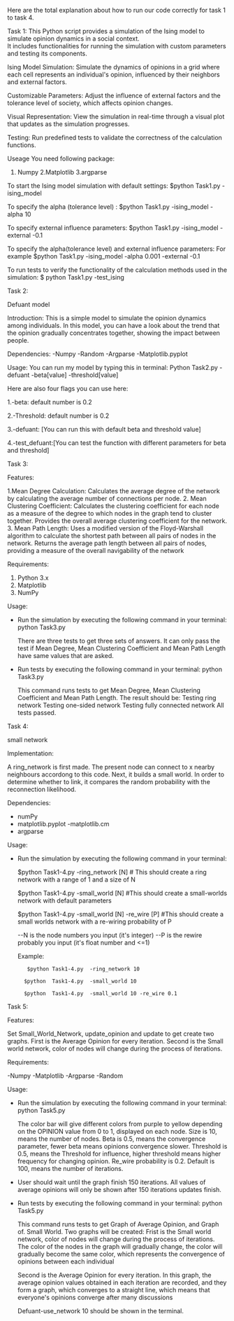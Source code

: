 Here are the total explanation about how to run our code correctly for task 1 to task 4.

Task 1:
This Python script provides a simulation of the Ising model to simulate opinion dynamics in a social context.  
It includes functionalities for running the simulation with custom parameters and testing its components.

Ising Model Simulation: Simulate the dynamics of opinions in a grid where each cell represents an individual's opinion, 
influenced by their neighbors and external factors.

Customizable Parameters: Adjust the influence of external factors and the tolerance level of society, which affects opinion changes.

Visual Representation: View the simulation in real-time through a visual plot that updates as the simulation progresses.

Testing: Run predefined tests to validate the correctness of the calculation functions.

Useage
You need following package:
1. Numpy
2.Matplotlib
3.argparse

To start the Ising model simulation with default settings: 
$python Task1.py -ising_model

 To specify the alpha (tolerance level) :
$python Task1.py -ising_model -alpha 10

To specify external influence parameters:
$python Task1.py -ising_model -external -0.1

To specify the alpha(tolerance level) and external influence parameters:
For example 
$python Task1.py -ising_model -alpha 0.001 -external -0.1

To run tests to verify the functionality of the calculation methods used in the simulation:
$ python Task1.py -test_ising








Task 2:

Defuant model

Introduction:
This is a simple model to simulate the opinion dynamics among individuals. In this model, you can have a look about the trend that the opinion gradually concentrates together, showing the impact between people.

Dependencies:
-Numpy
-Random
-Argparse
-Matplotlib.pyplot

Usage:
You can run my model by typing this in terminal:
Python Task2.py -defuant -beta[value] -threshold[value]

Here are also four flags you can use here:

1.-beta: default number is 0.2 

2.-Threshold: default number is 0.2

3.-defuant: [You can run this with default beta and threshold value]

4.-test_defuant:[You can test the function with different parameters for beta and threshold]








Task 3:

Features:

1.Mean Degree Calculation:
Calculates the average degree of the network by calculating the average number of connections per node.
2. Mean Clustering Coefficient:
Calculates the clustering coefficient for each node as a measure of the degree to which nodes in the graph tend to cluster together.
Provides the overall average clustering coefficient for the network.
3. Mean Path Length:
Uses a modified version of the Floyd-Warshall algorithm to calculate the shortest path between all pairs of nodes in the network.
Returns the average path length between all pairs of nodes, providing a measure of the overall navigability of the network

Requirements:

1. Python 3.x
2. Matplotlib
3. NumPy


Usage:
 -  Run the simulation by executing the following command in your terminal:
    	python   Task3.py
	
	There are three tests to get three sets of answers. It can only pass the test if Mean Degree, Mean 	Clustering Coefficient and Mean Path Length have same values that are asked.


- Run tests by executing the following command in your terminal:
    python    Task3.py
	
	This command runs tests to get Mean Degree, Mean Clustering Coefficient and Mean Path Length. The 	result should be:
	Testing ring network
	Testing one-sided network
	Testing fully connected network
	All tests passed.









Task 4:

 small network

Implementation:

A ring_network is first made. The present node can connect to x nearby neighbours accordong to this code. Next, it builds a small world. In order to determine whether to link, it compares the random probability with the reconnection likelihood.


Dependencies:
- numPy
- matplotlib.pyplot
-matplotlib.cm
- argparse

Usage:
- Run the simulation by executing the following command in your terminal:

	$python Task1-4.py -ring_network [N]   	# This should create a ring network with a range of 1 and a size of N

	$python Task1-4.py -small_world [N]	 #This should create a small-worlds network with default parameters

 	$python Task1-4.py -small_world [N]  -re_wire [P]      #This should create a small worlds network with a re-wiring probability of P

	--N is the node numbers you input  (it's integer)
	--P is the rewire probably you input (it's float number and <=1)

	Example:

		 $python Task1-4.py  -ring_network 10

		$python  Task1-4.py  -small_world 10
  
		$python  Task1-4.py  -small_world 10 -re_wire 0.1









Task 5:	

Features:

Set Small_World_Network, update_opinion and update to get create two graphs.
	First is the Average Opinion for every iteration.
	Second is the Small world network, color of nodes will change during the process of iterations.

Requirements:

-Numpy
-Matplotlib
-Argparse
-Random

Usage:
 -  Run the simulation by executing the following command in your terminal:
    	python   Task5.py
	
	The color bar will give different colors from purple to yellow depending on the OPINION value from 0 to 1, 		displayed on each node.
	Size is 10, means the number of nodes.
	Beta is 0.5, means the convergence parameter, fewer beta means opinions convergence slower.
	Threshold is 0.5, means the Threshold for influence, higher threshold means higher frequency for changing 		opinion.
	Re_wire probability is 0.2.
	Default is 100, means the number of iterations.

 -  User should wait until the graph finish 150 iterations. All values of average opinions will only be shown after 150	    iterations updates finish. 
    
	
	


- Run tests by executing the following command in your terminal:
    python    Task5.py
	
	This command runs tests to get Graph of  Average Opinion, and Graph of. Small World. 
	Two graphs will be created:
	Frist is the Small world network, color of nodes will change during the process of iterations.
	The color of the nodes in the graph will gradually change, the color will gradually become the same color,
	which represents the convergence of opinions between each individual
		
	Second is the Average Opinion for every iteration.
	In this graph, the average opinion values obtained in each iteration are recorded, and they form a graph,
	which converges to a straight line, which means that everyone's opinions converge after many discussions


 	Defuant-use_network 10 should be shown in the terminal. 










